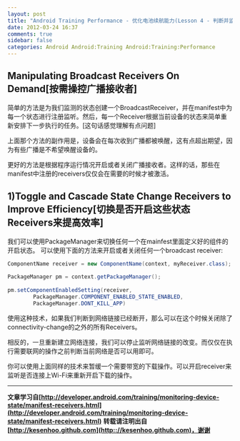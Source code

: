 ```yaml
---
layout: post
title: "Android Training Performance - 优化电池续航能力(Lesson 4 - 判断并监测网络连接状态)"
date: 2012-03-24 16:37
comments: true
sidebar: false
categories: Android Android:Training Android:Training:Performance
---
```


## Manipulating Broadcast Receivers On Demand[按需操控广播接收者]
简单的方法是为我们监测的状态创建一个BroadcastReceiver，并在manifest中为每一个状态进行注册监听。然后，每一个Receiver根据当前设备的状态来简单重新安排下一步执行的任务。[这句话感觉理解有点问题]

上面那个方法的副作用是，设备会在每次收到广播都被唤醒，这有点超出期望，因为有些广播是不希望唤醒设备的。

更好的方法是根据程序运行情况开启或者关闭广播接收者。这样的话，那些在manifest中注册的receivers仅仅会在需要的时候才被激活。

<!-- More -->

## 1)Toggle and Cascade State Change Receivers to Improve Efficiency[切换是否开启这些状态Receivers来提高效率]
我们可以使用PackageManager来切换任何一个在mainfest里面定义好的组件的开启状态。
可以使用下面的方法来开启或者关闭任何一个broadcast receiver:
```java
ComponentName receiver = new ComponentName(context, myReceiver.class);  
  
PackageManager pm = context.getPackageManager();  
  
pm.setComponentEnabledSetting(receiver,  
        PackageManager.COMPONENT_ENABLED_STATE_ENABLED,  
        PackageManager.DONT_KILL_APP)  
```

使用这种技术，如果我们判断到网络链接已经断开，那么可以在这个时候关闭除了connectivity-change的之外的所有Receivers。

相反的，一旦重新建立网络连接，我们可以停止监听网络链接的改变。而仅仅在执行需要联网的操作之前判断当前网络是否可以用即可。

你可以使用上面同样的技术来暂缓一个需要带宽的下载操作。可以开启receiver来监听是否连接上Wi-Fi来重新开启下载的操作。

***
**文章学习自[http://developer.android.com/training/monitoring-device-state/manifest-receivers.html](http://developer.android.com/training/monitoring-device-state/manifest-receivers.html)**
**转载请注明出自[http://kesenhoo.github.com](http:://kesenhoo.github.com)，谢谢**

